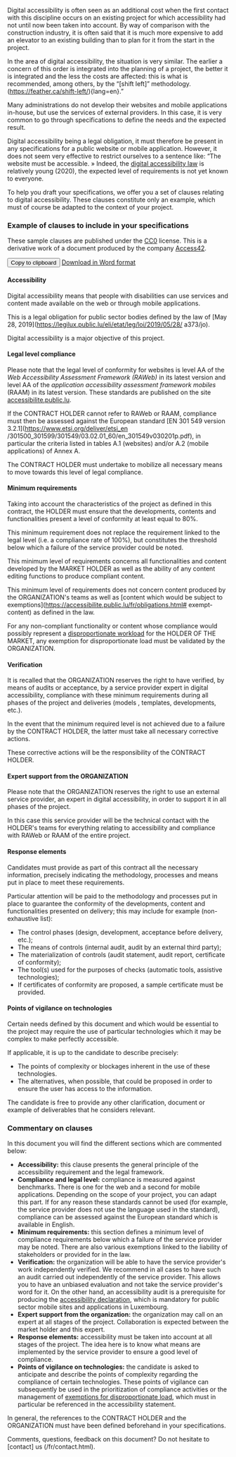 <script src="../../../js/cdc.js"></script>

Digital accessibility is often seen as an additional cost when the first contact with this discipline occurs on an existing project for which accessibility had not until now been taken into account. By way of comparison with the construction industry, it is often said that it is much more expensive to add an elevator to an existing building than to plan for it from the start in the project.

In the area of digital accessibility, the situation is very similar. The earlier a concern of this order is integrated into the planning of a project, the better it is integrated and the less the costs are affected: this is what is recommended, among others, by the “[shift left]” methodology. (https://feather.ca/shift-left/){lang=en}.”

Many administrations do not develop their websites and mobile applications in-house, but use the services of external providers. In this case, it is very common to go through specifications to define the needs and the expected result.

Digital accessibility being a legal obligation, it must therefore be present in any specifications for a public website or mobile application. However, it does not seem very effective to restrict ourselves to a sentence like: “The website must be accessible. » Indeed, the [digital accessibility law](https://legilux.public.lu/eli/etat/leg/loi/2019/05/28/a373/jo) is relatively young (2020), the expected level of requirements is not yet known to everyone.

To help you draft your specifications, we offer you a set of clauses relating to digital accessibility. These clauses constitute only an example, which must of course be adapted to the context of your project.

### Example of clauses to include in your specifications


These sample clauses are published under the [CC0](https://creativecommons.org/share-your-work/public-domain/cc0/) license. This is a derivative work of a document produced by the company [Access42](https://access42.net/).

<button class="clipboard">Copy to clipboard</button>
[Download in Word format](../files/example-cahier-des-charges-accessibilite-10032023.docx)
<div class="cdc-template">

#### Accessibility

Digital accessibility means that people with disabilities can use services and content made available on the web or through mobile applications.

This is a legal obligation for public sector bodies defined by the law of [May 28, 2019](https://legilux.public.lu/eli/etat/leg/loi/2019/05/28/ a373/jo).

Digital accessibility is a major objective of this project.

#### Legal level compliance

Please note that the legal level of conformity for websites is level AA of the _Web Accessibility Assessment Framework (RAWeb)_ in its latest version and level AA of the _application accessibility assessment framework mobiles_ (RAAM) in its latest version. These standards are published on the site [accessibilite.public.lu](https://accessibilite.public.lu).

If the CONTRACT HOLDER cannot refer to RAWeb or RAAM, compliance must then be assessed against the European standard [EN 301 549 version 3.2.1](https://www.etsi.org/deliver/etsi_en /301500_301599/301549/03.02.01_60/en_301549v030201p.pdf), in particular the criteria listed in tables A.1 (websites) and/or A.2 (mobile applications) of Annex A.

The CONTRACT HOLDER must undertake to mobilize all necessary means to move towards this level of legal compliance.

#### Minimum requirements

Taking into account the characteristics of the project as defined in this contract, the HOLDER must ensure that the developments, contents and functionalities present a level of conformity at least equal to 80%.

This minimum requirement does not replace the requirement linked to the legal level (i.e. a compliance rate of 100%), but constitutes the threshold below which a failure of the service provider could be noted.

This minimum level of requirements concerns all functionalities and content developed by the MARKET HOLDER as well as the ability of any content editing functions to produce compliant content.

This minimum level of requirements does not concern content produced by the ORGANIZATION's teams as well as [content which would be subject to exemptions](https://accessibilite.public.lu/fr/obligations.html# exempt-content) as defined in the law.

For any non-compliant functionality or content whose compliance would possibly represent a [disproportionate workload](https://accessibilite.public.lu/fr/obligations.html#dérogation-pour-charge-disproportionnée) for the HOLDER OF THE MARKET, any exemption for disproportionate load must be validated by the ORGANIZATION.

#### Verification

It is recalled that the ORGANIZATION reserves the right to have verified, by means of audits or acceptance, by a service provider expert in digital accessibility, compliance with these minimum requirements during all phases of the project and deliveries (models , templates, developments, etc.).

In the event that the minimum required level is not achieved due to a failure by the CONTRACT HOLDER, the latter must take all necessary corrective actions.

These corrective actions will be the responsibility of the CONTRACT HOLDER.

#### Expert support from the ORGANIZATION

Please note that the ORGANIZATION reserves the right to use an external service provider, an expert in digital accessibility, in order to support it in all phases of the project.

In this case this service provider will be the technical contact with the HOLDER's teams for everything relating to accessibility and compliance with RAWeb or RAAM of the entire project.

#### Response elements

Candidates must provide as part of this contract all the necessary information, precisely indicating the methodology, processes and means put in place to meet these requirements.

Particular attention will be paid to the methodology and processes put in place to guarantee the conformity of the developments, content and functionalities presented on delivery; this may include for example (non-exhaustive list):

- The control phases (design, development, acceptance before delivery, etc.);
- The means of controls (internal audit, audit by an external third party);
- The materialization of controls (audit statement, audit report, certificate of conformity);
- The tool(s) used for the purposes of checks (automatic tools, assistive technologies);
- If certificates of conformity are proposed, a sample certificate must be provided.

#### Points of vigilance on technologies

Certain needs defined by this document and which would be essential to the project may require the use of particular technologies which it may be complex to make perfectly accessible.

If applicable, it is up to the candidate to describe precisely:

- The points of complexity or blockages inherent in the use of these technologies.
- The alternatives, when possible, that could be proposed in order to ensure the user has access to the information.

The candidate is free to provide any other clarification, document or example of deliverables that he considers relevant.

</div>

### Commentary on clauses

In this document you will find the different sections which are commented below:

- **Accessibility:** this clause presents the general principle of the accessibility requirement and the legal framework.
- **Compliance and legal level:** compliance is measured against benchmarks. There is one for the web and a second for mobile applications. Depending on the scope of your project, you can adapt this part. If for any reason these standards cannot be used (for example, the service provider does not use the language used in the standard), compliance can be assessed against the European standard which is available in English.
- **Minimum requirements:** this section defines a minimum level of compliance requirements below which a failure of the service provider may be noted. There are also various exemptions linked to the liability of stakeholders or provided for in the law.
- **Verification:** the organization will be able to have the service provider's work independently verified. We recommend in all cases to have such an audit carried out independently of the service provider. This allows you to have an unbiased evaluation and not take the service provider's word for it. On the other hand, an accessibility audit is a prerequisite for producing the [accessibility declaration](/fr/obligations.html#accessibility-declaration), which is mandatory for public sector mobile sites and applications in Luxembourg.
- **Expert support from the organization:** the organization may call on an expert at all stages of the project. Collaboration is expected between the market holder and this expert.
- **Response elements:** accessibility must be taken into account at all stages of the project. The idea here is to know what means are implemented by the service provider to ensure a good level of compliance.
- **Points of vigilance on technologies:** the candidate is asked to anticipate and describe the points of complexity regarding the compliance of certain technologies. These points of vigilance can subsequently be used in the prioritization of compliance activities or the management of [exemptions for disproportionate load](/fr/obligations.html#exemption-for-disproportionate-load), which must in particular be referenced in the accessibility statement.

In general, the references to the CONTRACT HOLDER and the ORGANIZATION must have been defined beforehand in your specifications.

Comments, questions, feedback on this document? Do not hesitate to [contact] us (/fr/contact.html).